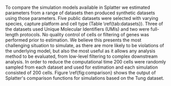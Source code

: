 To compare the simulation models available in Splatter we estimated parameters from a range of datasets then produced synthetic datasets using those parameters. Five public datasets were selected with varying species, capture platform and cell type (Table \ref{tab:datasets}). Three of the datasets used Unique Molecular Identifiers (UMIs) and two were full-length protocols. No quality control of cells or filtering of genes was performed prior to estimation. We believe this presents the most challenging situation to simulate, as there are more likely to be violations of the underlying model, but also the most useful as it allows any analysis method to be evaluated, from low-level filtering to complex downstream analysis. In order to reduce the computational time 200 cells were randomly sampled from each dataset and used for estimation and each simulation consisted of 200 cells. Figure \ref{fig:comparison} shows the output of Splatter's comparison functions for simulations based on the Tung dataset.